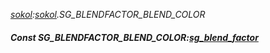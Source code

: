 _[sokol](../../modules/sokol/sokol-module.md):[sokol](../../modules/sokol/sokol-module.md).SG\_BLENDFACTOR\_BLEND\_COLOR_
##### Const SG\_BLENDFACTOR\_BLEND\_COLOR:[sg_blend_factor](../../modules/sokol/sokol-sg_blend_factor.md)
